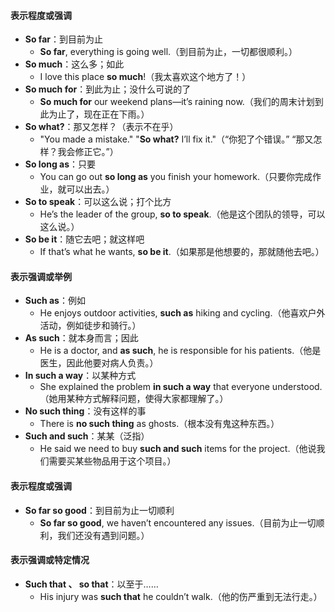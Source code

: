 #### **表示程度或强调**  
- **So far**：到目前为止  
  - **So far**, everything is going well.（到目前为止，一切都很顺利。）  
- **So much**：这么多；如此  
  - I love this place **so much**!（我太喜欢这个地方了！）  
- **So much for**：到此为止；没什么可说的了  
  - **So much for** our weekend plans—it’s raining now.（我们的周末计划到此为止了，现在正在下雨。）  
- **So what?**：那又怎样？（表示不在乎）  
  - "You made a mistake." "**So what?** I’ll fix it."（“你犯了个错误。” “那又怎样？我会修正它。”）  
- **So long as**：只要  
  - You can go out **so long as** you finish your homework.（只要你完成作业，就可以出去。）   
- **So to speak**：可以这么说；打个比方  
  - He’s the leader of the group, **so to speak**.（他是这个团队的领导，可以这么说。）  
- **So be it**：随它去吧；就这样吧  
  - If that’s what he wants, **so be it**.（如果那是他想要的，那就随他去吧。）  
 
#### **表示强调或举例**  
- **Such as**：例如  
  - He enjoys outdoor activities, **such as** hiking and cycling.（他喜欢户外活动，例如徒步和骑行。）  
- **As such**：就本身而言；因此  
  - He is a doctor, and **as such**, he is responsible for his patients.（他是医生，因此他要对病人负责。）  
- **In such a way**：以某种方式  
  - She explained the problem **in such a way** that everyone understood.（她用某种方式解释问题，使得大家都理解了。）  
- **No such thing**：没有这样的事  
  - There is **no such thing** as ghosts.（根本没有鬼这种东西。）  
- **Such and such**：某某（泛指）  
  - He said we need to buy **such and such** items for the project.（他说我们需要买某些物品用于这个项目。）  

#### **表示程度或强调**  
- **So far so good**：到目前为止一切顺利  
  - **So far so good**, we haven’t encountered any issues.（目前为止一切顺利，我们还没有遇到问题。） 

#### **表示强调或特定情况**  
- **Such that 、 so that**：以至于……  
  - His injury was **such that** he couldn’t walk.（他的伤严重到无法行走。）   
